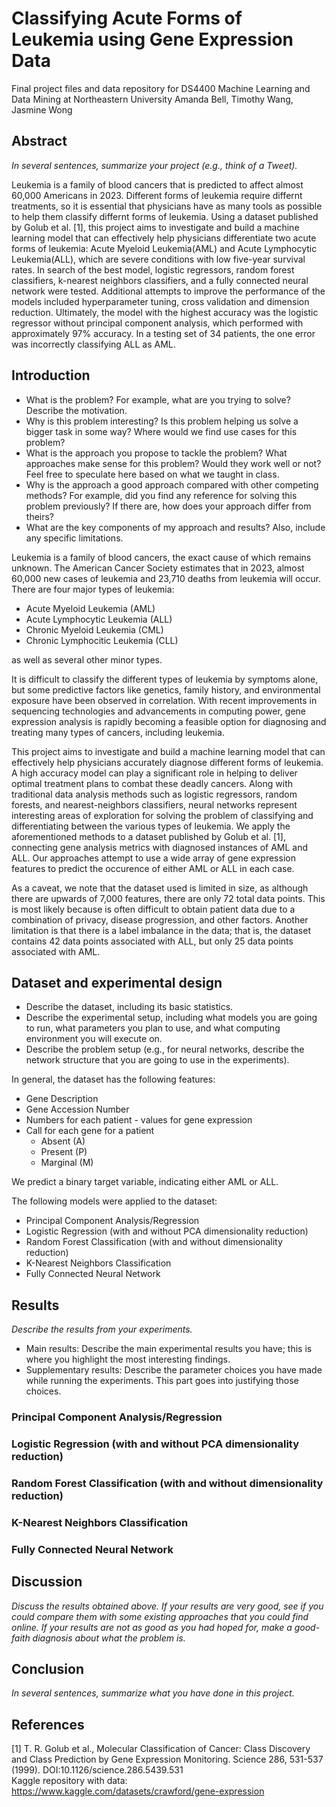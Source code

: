 # Classifying Acute Forms of Leukemia using Gene Expression Data
Final project files and data repository for DS4400 Machine Learning and Data Mining at Northeastern University
Amanda Bell, Timothy Wang, Jasmine Wong

## Abstract
_In several sentences, summarize your project (e.g., think of a Tweet)._

Leukemia is a family of blood cancers that is predicted to affect almost 60,000 Americans in 2023. Different forms of leukemia require differnt treatments, so it is essential that physicians have as many tools as possible to help them classify differnt forms of leukemia. Using a dataset published by Golub et al. [1], this project aims to investigate and build a machine learning model that can effectively help physicians differentiate two acute forms of leukemia: Acute Myeloid Leukemia(AML) and Acute Lymphocytic Leukemia(ALL), which are severe conditions with low five-year survival rates. In search of the best model, logistic regressors, random forest classifiers, k-nearest neighbors classifiers, and a fully connected neural network were tested. Additional attempts to improve the performance of the models included hyperparameter tuning, cross validation and dimension reduction. Ultimately, the model with the highest accuracy was the logistic regressor without principal component analysis, which performed with approximately 97% accuracy. In a testing set of 34 patients, the one error was incorrectly classifying ALL as AML.

## Introduction
- What is the problem? For example, what are you trying to solve? Describe the motivation.
- Why is this problem interesting? Is this problem helping us solve a bigger task in some way? Where would we find use cases for this problem?
- What is the approach you propose to tackle the problem? What approaches make sense for this problem? Would they work well or not? Feel free to speculate here based on what we taught in class.
- Why is the approach a good approach compared with other competing methods? For example, did you find any reference for solving this problem previously? If there are, how does your approach differ from theirs?
- What are the key components of my approach and results? Also, include any specific limitations.

Leukemia is a family of blood cancers, the exact cause of which remains unknown. The American Cancer Society estimates that in 2023, almost 60,000 new cases of leukemia and 23,710 deaths from leukemia will occur. There are four major types of leukemia:
- Acute Myeloid Leukemia (AML)
- Acute Lymphocytic Leukemia (ALL)
- Chronic Myeloid Leukemia (CML)
- Chronic Lymphocitic Leukemia (CLL)

as well as several other minor types.

It is difficult to classify the different types of leukemia by symptoms alone, but some predictive factors like genetics, family history, and environmental exposure have been observed in correlation. With recent improvements in sequencing technologies and advancements in computing power, gene expression analysis is rapidly becoming a feasible option for diagnosing and treating many types of cancers, including leukemia.

This project aims to investigate and build a machine learning model that can effectively help physicians accurately diagnose different forms of leukemia. A high accuracy model can play a significant role in helping to deliver optimal treatment plans to combat these deadly cancers. Along with traditional data analysis methods such as logistic regressors, random forests, and nearest-neighbors classifiers, neural networks represent interesting areas of exploration for solving the problem of classifying and differentiating between the various types of leukemia. We apply the aforementioned methods to a dataset published by Golub et al. [1], connecting gene analysis metrics with diagnosed instances of AML and ALL. Our approaches attempt to use a wide array of gene expression features to predict the occurence of either AML or ALL in each case.

As a caveat, we note that the dataset used is limited in size, as although there are upwards of 7,000 features, there are only 72 total data points. This is most likely because is often difficult to obtain patient data due to a combination of privacy, disease progression, and other factors. Another limitation is that there is a label imbalance in the data; that is, the dataset contains 42 data points associated with ALL, but only 25 data points associated with AML.

## Dataset and experimental design
- Describe the dataset, including its basic statistics.
- Describe the experimental setup, including what models you are going to run, what parameters you plan to use, and what computing environment you will execute on.
- Describe the problem setup (e.g., for neural networks, describe the network structure that you are going to use in the experiments).

In general, the dataset has the following features:
- Gene Description 
- Gene Accession Number
- Numbers for each patient - values for gene expression
- Call for each gene for a patient
  - Absent (A)
  - Present (P)
  - Marginal (M)
  
We predict a binary target variable, indicating either AML or ALL.

The following models were applied to the dataset:
- Principal Component Analysis/Regression
- Logistic Regression (with and without PCA dimensionality reduction)
- Random Forest Classification (with and without dimensionality reduction)
- K-Nearest Neighbors Classification
- Fully Connected Neural Network

## Results
_Describe the results from your experiments._
- Main results: Describe the main experimental results you have; this is where you highlight the most interesting findings.
- Supplementary results: Describe the parameter choices you have made while running the experiments. This part goes into justifying those choices.

### Principal Component Analysis/Regression

### Logistic Regression (with and without PCA dimensionality reduction)

### Random Forest Classification (with and without dimensionality reduction)

### K-Nearest Neighbors Classification

### Fully Connected Neural Network

## Discussion
_Discuss the results obtained above. If your results are very good, see if you could compare them with some existing approaches that you could find online. If your results are not as good as you had hoped for, make a good-faith diagnosis about what the problem is._

## Conclusion
_In several sentences, summarize what you have done in this project._

## References
[1] T. R. Golub et al., Molecular Classification of Cancer: Class Discovery and Class Prediction by Gene Expression Monitoring. Science 286, 531-537 (1999). DOI:10.1126/science.286.5439.531
<br>Kaggle repository with data: https://www.kaggle.com/datasets/crawford/gene-expression
